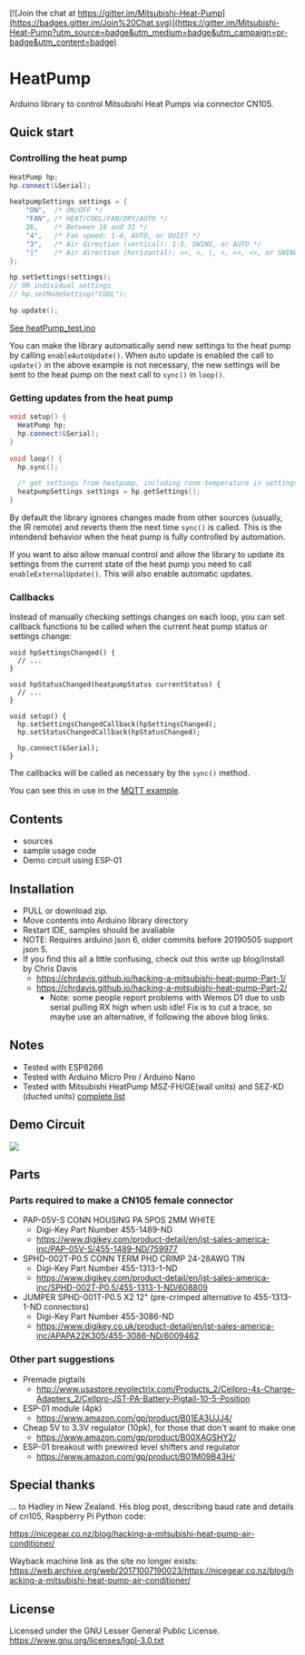[![Join the chat at https://gitter.im/Mitsubishi-Heat-Pump](https://badges.gitter.im/Join%20Chat.svg)](https://gitter.im/Mitsubishi-Heat-Pump?utm_source=badge&utm_medium=badge&utm_campaign=pr-badge&utm_content=badge)

# HeatPump

Arduino library to control Mitsubishi Heat Pumps via connector CN105.

## Quick start

### Controlling the heat pump

```c++
HeatPump hp;
hp.connect(&Serial);

heatpumpSettings settings = {
    "ON",  /* ON/OFF */
    "FAN", /* HEAT/COOL/FAN/DRY/AUTO */
    26,    /* Between 16 and 31 */
    "4",   /* Fan speed: 1-4, AUTO, or QUIET */
    "3",   /* Air direction (vertical): 1-5, SWING, or AUTO */
    "|"    /* Air direction (horizontal): <<, <, |, >, >>, <>, or SWING */
}; 

hp.setSettings(settings);
// OR individual settings
// hp.setModeSetting("COOL");

hp.update();
```

[See heatPump_test.ino](examples/heatPump_test/heatPump_test.ino)

You can make the library automatically send new settings to the heat pump by calling `enableAutoUpdate()`. When auto update is enabled the call to `update()` in the above example is not necessary, the new settings will be sent to the heat pump on the next call to `sync()` in `loop()`.

### Getting updates from the heat pump

```c++
void setup() {
  HeatPump hp;
  hp.connect(&Serial);
}

void loop() {
  hp.sync();

  /* get settings from heatpump, including room temperature in settings.roomTemperature */
  heatpumpSettings settings = hp.getSettings();
}

```

By default the library ignores changes made from other sources (usually, the IR remote) and reverts them the next time `sync()` is called. This is the intendend behavior when the heat pump is fully controlled by automation.

If you want to also allow manual control and allow the library to update its settings from the current state of the heat pump you need to call `enableExternalUpdate()`. This will also enable automatic updates.

### Callbacks

Instead of manually checking settings changes on each loop, you can set callback functions to be called when the current heat pump status or settings change:

```
void hpSettingsChanged() {
  // ...
}

void hpStatusChanged(heatpumpStatus currentStatus) {
  // ...
}

void setup() {
  hp.setSettingsChangedCallback(hpSettingsChanged);
  hp.setStatusChangedCallback(hpStatusChanged);

  hp.connect(&Serial);
}
```

The callbacks will be called as necessary by the `sync()` method.

You can see this in use in the [MQTT example](examples/mitsubishi_heatpump_mqtt_esp8266_esp32/mitsubishi_heatpump_mqtt_esp8266_esp32.ino).

## Contents

- sources
- sample usage code
- Demo circuit using ESP-01

## Installation

- PULL or download zip.
- Move contents into Arduino library directory
- Restart IDE, samples should be avaliable
- NOTE: Requires arduino json 6, older commits before 20190505 support json 5.
- If you find this all a little confusing, check out this write up blog/install by Chris Davis
    - https://chrdavis.github.io/hacking-a-mitsubishi-heat-pump-Part-1/
    - https://chrdavis.github.io/hacking-a-mitsubishi-heat-pump-Part-2/
        - Note: some people report problems with Wemos D1 due to usb serial pulling RX high when usb idle! Fix is to cut a trace, so maybe use an alternative, if following the above blog links.
## Notes

- Tested with ESP8266
- Tested with Arduino Micro Pro / Arduino Nano
- Tested with Mitsubishi HeatPump MSZ-FH/GE(wall units) and SEZ-KD (ducted units) [complete list](https://github.com/SwiCago/HeatPump/wiki/Supported-models)

## Demo Circuit

<img src="https://github.com/SwiCago/HeatPump/blob/master/CN105_ESP8266.png"/>

## Parts

### Parts required to make a CN105 female connector

- PAP-05V-S CONN HOUSING PA 5POS 2MM WHITE 
    - Digi-Key Part Number 	455-1489-ND 
    - <https://www.digikey.com/product-detail/en/jst-sales-america-inc/PAP-05V-S/455-1489-ND/759977>
- SPHD-002T-P0.5  CONN TERM PHD CRIMP 24-28AWG TIN  
    - Digi-Key Part Number 	455-1313-1-ND
    - <https://www.digikey.com/product-detail/en/jst-sales-america-inc/SPHD-002T-P0.5/455-1313-1-ND/608809>
- JUMPER SPHD-001T-P0.5 X2 12" (pre-crimped alternative to 455-1313-1-ND connectors)
    - Digi-Key Part Number    455-3086-ND
    - <https://www.digikey.co.uk/product-detail/en/jst-sales-america-inc/APAPA22K305/455-3086-ND/6009462>

### Other part suggestions

- Premade pigtails
    - <http://www.usastore.revolectrix.com/Products_2/Cellpro-4s-Charge-Adapters_2/Cellpro-JST-PA-Battery-Pigtail-10-5-Position>
- ESP-01 module (4pk)
    - <https://www.amazon.com/gp/product/B01EA3UJJ4/>
- Cheap 5V to 3.3V regulator (10pk), for those that don't want to make one
    - <https://www.amazon.com/gp/product/B00XAGSHY2/>
- ESP-01 breakout with prewired level shifters and regulator
    - <https://www.amazon.com/gp/product/B01M09B43H/>


## Special thanks

... to Hadley in New Zealand. His blog post, describing baud rate and details of cn105, Raspberry Pi Python code:

<https://nicegear.co.nz/blog/hacking-a-mitsubishi-heat-pump-air-conditioner/>

Wayback machine link as the site no longer exists:
<https://web.archive.org/web/20171007190023/https://nicegear.co.nz/blog/hacking-a-mitsubishi-heat-pump-air-conditioner/>

## License

Licensed under the GNU Lesser General Public License.
https://www.gnu.org/licenses/lgpl-3.0.txt
